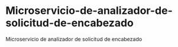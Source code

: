 # Microservicio-de-analizador-de-solicitud-de-encabezado
Microservicio de analizador de solicitud de encabezado
